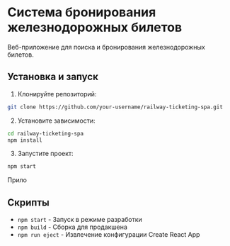 # Система бронирования железнодорожных билетов

Веб-приложение для поиска и бронирования железнодорожных билетов.

## Установка и запуск

1. Клонируйте репозиторий:
```bash
git clone https://github.com/your-username/railway-ticketing-spa.git
```

2. Установите зависимости:
```bash
cd railway-ticketing-spa
npm install
```

3. Запустите проект:
```bash
npm start
```

Прило

## Скрипты

- `npm start` - Запуск в режиме разработки
- `npm build` - Сборка для продакшена
- `npm run eject` - Извлечение конфигурации Create React App

